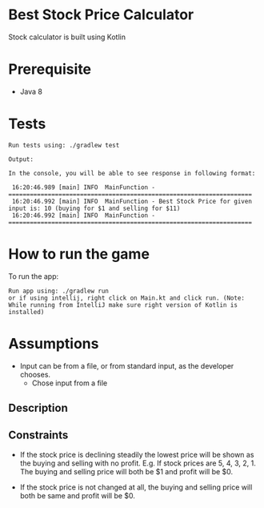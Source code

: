 Best Stock Price Calculator 
===================

Stock calculator is built using Kotlin 

Prerequisite 
============

- Java 8

Tests 
=====
  
    Run tests using: ./gradlew test
    
    Output: 
    
    In the console, you will be able to see response in following format:
    
     16:20:46.989 [main] INFO  MainFunction - ====================================================================
     16:20:46.992 [main] INFO  MainFunction - Best Stock Price for given input is: 10 (buying for $1 and selling for $11)
     16:20:46.992 [main] INFO  MainFunction - ====================================================================
    
How to run the game
===================

To run the app:

    Run app using: ./gradlew run
    or if using intellij, right click on Main.kt and click run. (Note: While running from IntelliJ make sure right version of Kotlin is installed)
    
Assumptions
===========

- Input can be from a file, or from standard input, as the developer chooses.
    - Chose input from a file

Description
-----------


Constraints
-----------

- If the stock price is declining steadily the lowest price will be shown as the buying and selling with no profit. 
  E.g. If stock prices are 5, 4, 3, 2, 1. The buying and selling price will both be $1 and profit will be $0.
  
- If the stock price is not changed at all, the buying and selling price will both be same and profit will be $0. 